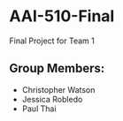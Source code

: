 # AAI-510-Final
Final Project for Team 1

## Group Members:
- Christopher Watson
- Jessica Robledo
- Paul Thai
